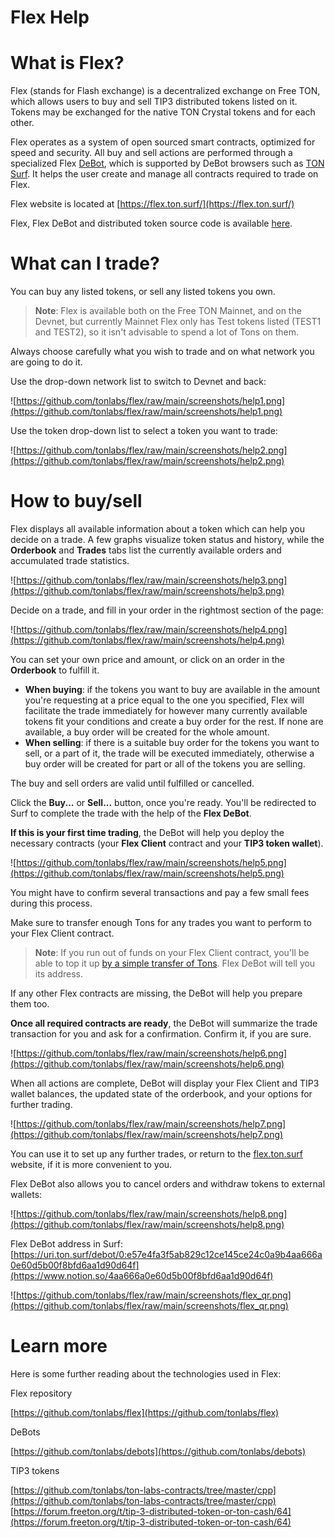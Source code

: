 # Flex Help

# What is Flex?

Flex (stands for Flash exchange) is a decentralized exchange on Free TON, which allows users to buy and sell TIP3 distributed tokens listed on it. Tokens may be exchanged for the native TON Crystal tokens and for each other.

Flex operates as a system of open sourced smart contracts, optimized for speed and security. All buy and sell actions are performed through a specialized Flex [DeBot](https://help.ton.surf/en/support/solutions/folders/77000278262), which is supported by DeBot browsers such as [TON Surf](https://ton.surf/main). It helps the user create and manage all contracts required to trade on Flex.

Flex website is located at [https://flex.ton.surf/](https://flex.ton.surf/)

Flex, Flex DeBot and distributed token source code is available [here](https://github.com/tonlabs/flex).

# What can I trade?

You can buy any listed tokens, or sell any listed tokens you own. 

> **Note**: Flex is available both on the Free TON Mainnet, and on the Devnet, but currently Mainnet Flex only has Test tokens listed (TEST1 and TEST2), so it isn't advisable to spend a lot of Tons on them.

Always choose carefully what you wish to trade and on what network you are going to do it.

Use the drop-down network list to switch to Devnet and back:

![https://github.com/tonlabs/flex/raw/main/screenshots/help1.png](https://github.com/tonlabs/flex/raw/main/screenshots/help1.png)

Use the token drop-down list to select a token you want to trade:

![https://github.com/tonlabs/flex/raw/main/screenshots/help2.png](https://github.com/tonlabs/flex/raw/main/screenshots/help2.png)

# How to buy/sell

Flex displays all available information about a token which can help you decide on a trade. A few graphs visualize token status and history, while the **Orderbook** and **Trades** tabs list the currently available orders and accumulated trade statistics.

![https://github.com/tonlabs/flex/raw/main/screenshots/help3.png](https://github.com/tonlabs/flex/raw/main/screenshots/help3.png)

Decide on a trade, and fill in your order in the rightmost section of the page: 

![https://github.com/tonlabs/flex/raw/main/screenshots/help4.png](https://github.com/tonlabs/flex/raw/main/screenshots/help4.png)

You can set your own price and amount, or click on an order in the **Orderbook** to fulfill it.

- **When buying**: if the tokens you want to buy are available in the amount you're requesting at a price equal to the one you specified, Flex will facilitate the trade immediately for however many currently available tokens fit your conditions and create a buy order for the rest. If none are available, a buy order will be created for the whole amount.
- **When selling**: if there is a suitable buy order for the tokens you want to sell, or a part of it, the trade will be executed immediately, otherwise a buy order will be created for part or all of the tokens you are selling.

The buy and sell orders are valid until fulfilled or cancelled.

Click the **Buy...** or **Sell...** button, once you're ready. You'll be redirected to Surf to complete the trade with the help of the **Flex DeBot**.

**If this is your first time trading**, the DeBot will help you deploy the necessary contracts (your **Flex Client** contract and your **TIP3 token wallet**). 

![https://github.com/tonlabs/flex/raw/main/screenshots/help5.png](https://github.com/tonlabs/flex/raw/main/screenshots/help5.png)

You might have to confirm several transactions and pay a few small fees during this process.

Make sure to transfer enough Tons for any trades you want to perform to your Flex Client contract.

> **Note**: If you run out of funds on your Flex Client contract, you'll be able to top it up [by a simple transfer of Tons](https://help.ton.surf/en/support/solutions/articles/77000272176-how-do-i-send-coins-). Flex DeBot will tell you its address.
> 

If any other Flex contracts are missing, the DeBot will help you prepare them too.

**Once all required contracts are ready**, the DeBot will summarize the trade transaction for you and ask for a confirmation. Confirm it, if you are sure.

![https://github.com/tonlabs/flex/raw/main/screenshots/help6.png](https://github.com/tonlabs/flex/raw/main/screenshots/help6.png)

When all actions are complete, DeBot will display your Flex Client and TIP3 wallet balances, the updated state of the orderbook, and your options for further trading.

![https://github.com/tonlabs/flex/raw/main/screenshots/help7.png](https://github.com/tonlabs/flex/raw/main/screenshots/help7.png)

You can use it to set up any further trades, or return to the [flex.ton.surf](http://flex.ton.surf) website, if it is more convenient to you.

Flex DeBot also allows you to cancel orders and withdraw tokens to external wallets:

![https://github.com/tonlabs/flex/raw/main/screenshots/help8.png](https://github.com/tonlabs/flex/raw/main/screenshots/help8.png)

Flex DeBot address in Surf:
[https://uri.ton.surf/debot/0:e57e4fa3f5ab829c12ce145ce24c0a9b4aa666a0e60d5b00f8bfd6aa1d90d64f](https://www.notion.so/4aa666a0e60d5b00f8bfd6aa1d90d64f)

![https://github.com/tonlabs/flex/raw/main/screenshots/flex_qr.png](https://github.com/tonlabs/flex/raw/main/screenshots/flex_qr.png)

# Learn more

Here is some further reading about the technologies used in Flex:

Flex repository

[https://github.com/tonlabs/flex](https://github.com/tonlabs/flex)

DeBots

 [https://github.com/tonlabs/debots](https://github.com/tonlabs/debots)

TIP3 tokens

[https://github.com/tonlabs/ton-labs-contracts/tree/master/cpp](https://github.com/tonlabs/ton-labs-contracts/tree/master/cpp)
[https://forum.freeton.org/t/tip-3-distributed-token-or-ton-cash/64](https://forum.freeton.org/t/tip-3-distributed-token-or-ton-cash/64)
